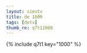 ```yaml
--- 
layout: sieutv
title: de 1000
tags: [detv]
thumb_re: q7t11000
---
```

{% include q7t1 key="1000" %} 
